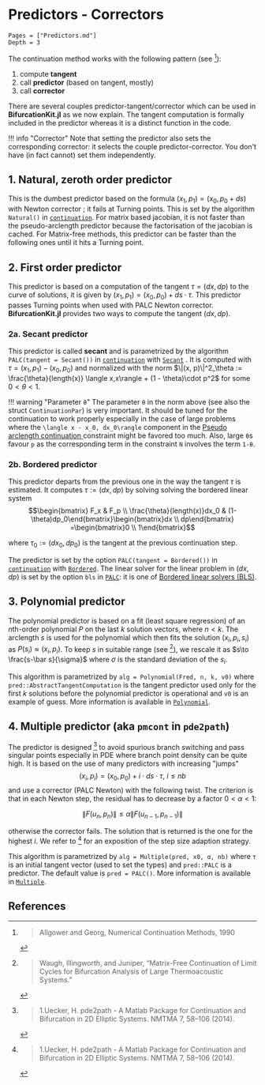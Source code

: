 # Predictors - Correctors

```@contents
Pages = ["Predictors.md"]
Depth = 3
```

The continuation method works with the following pattern (see [^Allgower1990]):

1. compute **tangent**
2. call **predictor** (based on tangent, mostly)
3. call **corrector**


There are several couples predictor-tangent/corrector which can be used in **BifurcationKit.jl** as we now explain. The tangent computation is formally included in the predictor whereas it is a distinct function in the code.

!!! info "Corrector"
    Note that setting the predictor also sets the corresponding corrector: it selects the couple predictor-corrector. You don't have (in fact cannot) set them independently.

## 1. Natural, zeroth order predictor

This is the dumbest predictor based on the formula $(x_1,p_1) = (x_0, p_0 + ds)$ with Newton corrector ; it fails at Turning points. This is set by the algorithm `Natural()` in [`continuation`](@ref). For matrix based jacobian, it is not faster than the pseudo-arclength predictor because the factorisation of the jacobian is cached. For Matrix-free methods, this predictor can be faster than the following ones until it hits a Turning point.

## 2. First order predictor

This predictor is based on a computation of the tangent $\tau = (dx,dp)$ to the curve of solutions, it is given by $(x_1,p_1) = (x_0,p_0) + ds\cdot \tau$. This predictor passes Turning points when used with PALC Newton corrector.
**BifurcationKit.jl** provides two ways to compute the tangent $(dx, dp)$.

### 2a. Secant predictor
This predictor is called **secant** and is parametrized by the algorithm `PALC(tangent = Secant())` in [`continuation`](@ref) with [`Secant`](@ref) .  It is computed with $\tau = (x_1, p_1) - (x_0, p_0)$ and normalized with the norm $\|(x, p)\|^2_\theta := \frac{\theta}{length(x)} \langle x,x\rangle + (1 - \theta)\cdot p^2$ for some $0<\theta<1$.

!!! warning "Parameter `θ`"
    The parameter `θ` in the norm above (see also the struct `ContinuationPar`) is very important. It should be tuned for the continuation to work properly especially in the case of large problems where the ``\langle x - x_0, dx_0\rangle`` component in the [Pseudo arclength continuation
](@ref) constraint might be favored too much. Also, large `θ`s favour `p` as the corresponding term in the constraint ``N`` involves the term ``1-θ``.

### 2b. Bordered predictor
This predictor departs from the previous one in the way the tangent $\tau$ is estimated.
It computes $\tau:=(dx, dp)$ by solving solving the bordered linear system $$\begin{bmatrix} F_x & F_p	\\ \frac{\theta}{length(x)}dx_0 & (1-\theta)dp_0\end{bmatrix}\begin{bmatrix}dx \\  dp\end{bmatrix} =\begin{bmatrix}0 \\ 1\end{bmatrix}$$

where $\tau_0:=(dx_0, dp_0)$ is the tangent at the previous continuation step.

The predictor is set by the option `PALC(tangent = Bordered())` in [`continuation`](@ref) with [`Bordered`](@ref). The linear solver for the linear problem in $(dx, dp)$ is set by the option `bls` in [`PALC`](@ref): it is one of [Bordered linear solvers (BLS)](@ref).

## 3. Polynomial predictor

The polynomial predictor is based on a fit (least square regression) of an $n$th-order polynomial $P$ on the last $k$ solution vectors, where $n < k$. The arclength $s$ is used for the polynomial which then fits the solution $(x_i,p_i,s_i)$ as $P(s_i)\approx (x_i,p_i)$. To keep $s$ in suitable range (see [^Waugh]), we rescale it as $s\to \frac{s-\bar s}{\sigma}$ where $\sigma$ is the standard deviation of the $s_i$.

This algorithm is parametrized by `alg = Polynomial(Fred, n, k, v0)` where `pred::AbstractTangentComputation` is the tangent predictor used only for the first $k$ solutions before the polynomial predictor is operational and `v0` is an example of guess. More information is available in [`Polynomial`](@ref).


## 4. Multiple predictor (aka `pmcont` in `pde2path`)

The predictor is designed [^Uecker2014] to avoid spurious branch switching and pass singular points especially in PDE where branch point density can be quite high. It is based on the use of many predictors with increasing "jumps"
$$(x_i,p_i) = (x_0,p_0) + i\cdot ds\cdot \tau,\ i\leq nb$$
and use a corrector (PALC Newton) with the following twist. The criterion is that in each Newton step, the residual has to decrease by a factor $0<\alpha<1$:

$$\| F(u_n,p_n)\|\leq \alpha \| F(u_{n-1},p_{n-1}) \|$$

otherwise the corrector fails. The solution that is returned is the one for the highest $i$. We refer to [^Uecker2014] for an exposition of the step size adaption strategy.

This algorithm is parametrized by `alg = Multiple(pred, x0, α, nb)` where `τ` is an initial tangent vector (used to set the types) and `pred::PALC` is a predictor. The default value is `pred = PALC()`. More information is available in [`Multiple`](@ref).

## References

[^Allgower1990]: > Allgower and Georg, Numerical Continuation Methods, 1990

[^Uecker2014]: > 1.Uecker, H. pde2path - A Matlab Package for Continuation and Bifurcation in 2D Elliptic Systems. NMTMA 7, 58–106 (2014).

[^Waugh]: > Waugh, Illingworth, and Juniper, “Matrix-Free Continuation of Limit Cycles for Bifurcation Analysis of Large Thermoacoustic Systems.”
